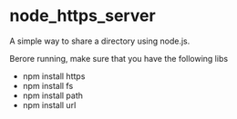 # node_https_server
A simple way to share a directory using node.js. 

Berore running, make sure that you have the following libs 
+ npm install https
+ npm install fs
+ npm install path
+ npm install url
